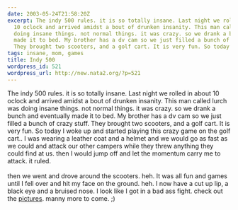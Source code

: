 ```yaml
---
date: 2003-05-24T21:58:20Z
excerpt: The indy 500 rules. it is so totally insane. Last night we rolled in about
  10 oclock and arrived amidst a bout of drunken insanity. This man called lurch was
  doing insane things. not normal things. it was crazy. so we drank a bunch and eventually
  made it to bed. My brother has a dv cam so we just filled a bunch of crazy stuff.
  They brought two scooters, and a golf cart. It is very fun. So today I...
tags: insane, mom, games
title: Indy 500
wordpress_id: 521
wordpress_url: http://new.nata2.org/?p=521
---
```


The indy 500 rules. it is so totally insane. Last night we rolled in about 10 oclock and arrived amidst a bout of drunken insanity. This man called lurch was doing insane things. not normal things. it was crazy. so we drank a bunch and eventually made it to bed. My brother has a dv cam so we just filled a bunch of crazy stuff. They brought two scooters, and a golf cart. It is very fun. So today I woke up and started playing this crazy game on the golf cart.. I was wearing a leather coat and a helmet and we would go as fast as we could and attack our other campers while they threw anything they could find at us. then I would jump off and let the momentum carry me to attack. it ruled. <Br><br/>then we went and drove around the scooters. heh. It was all fun and games until I fell over and hit my face on the ground. heh. I now have a cut up lip, a black eye and a bruised nose. I look like I got in a bad ass fight. check out the <a href="http://nata2.info/?path=pictures%2Fmisc%2Findy_500_03">pictures</a>. manny more to come. ;)
